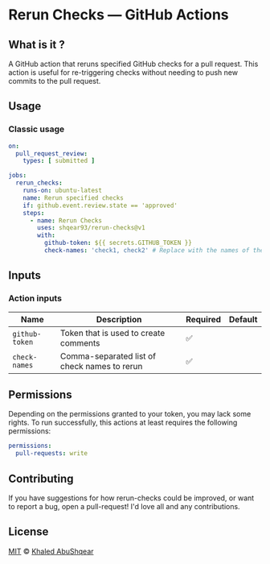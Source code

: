 # Rerun Checks — GitHub Actions

## What is it ?

A GitHub action that reruns specified GitHub checks for a pull request.
This action is useful for re-triggering checks without needing to push
new commits to the pull request.

## Usage

### Classic usage

```yml
on:
  pull_request_review:
    types: [ submitted ]

jobs:
  rerun_checks:
    runs-on: ubuntu-latest
    name: Rerun specified checks
    if: github.event.review.state == 'approved'
    steps:
      - name: Rerun Checks
        uses: shqear93/rerun-checks@v1
        with:
          github-token: ${{ secrets.GITHUB_TOKEN }}
          check-names: 'check1, check2' # Replace with the names of the jobs you want to rerun
```

## Inputs

### Action inputs

| Name           | Description                                       | Required | Default |
|----------------|---------------------------------------------------|----------|---------|
| `github-token` | Token that is used to create comments | ✅        |         |
| `check-names`  | Comma-separated list of check names to rerun      | ✅        |         |

## Permissions

Depending on the permissions granted to your token, you may lack some rights.
To run successfully, this actions at least requires the following permissions:

```yaml
permissions:
  pull-requests: write 
```

## Contributing

If you have suggestions for how rerun-checks could be improved, or want to report a bug, open a pull-request! I'd love
all and any contributions.

## License

[MIT](./LICENSE) © [Khaled AbuShqear](https://github.com/shqear93)
